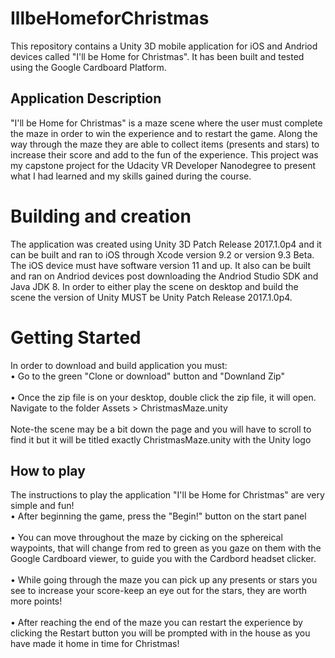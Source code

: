 # IllbeHomeforChristmas
This repository contains a Unity 3D mobile application for iOS and Andriod devices called "I'll be Home for Christmas". It has been built and tested using the Google Cardboard Platform.

## Application Description
"I'll be Home for Christmas" is a maze scene where the user must complete the maze in order to win the experience and to restart the game. Along the way through the maze they are able to collect items (presents and stars) to increase their score and add to the fun of the experience. This project was my capstone project for the Udacity VR Developer Nanodegree to present what I had learned and my skills gained during the course.

# Building and creation
The application was created using Unity 3D Patch Release 2017.1.0p4 and it can be built and ran to iOS through Xcode version 9.2 or version 9.3 Beta. The iOS device must have software version 11 and up. It also can be built and ran on Andriod devices post downloading the Andriod Studio SDK and Java JDK 8.  In order to either play the scene on desktop and build the scene the version of Unity MUST be Unity Patch Release 2017.1.0p4.

# Getting Started
In order to download and build application you must:
<br /> • Go to the green "Clone or download" button and "Downland Zip"
<br />
<br /> • Once the zip file is on your desktop, double click the zip file, it will open. Navigate to the folder Assets > ChristmasMaze.unity 
<br />
<br /> Note-the scene may be a bit down the page and you will have to scroll to find it but it will be titled exactly ChristmasMaze.unity with the Unity logo

## How to play
The instructions to play the application "I'll be Home for Christmas" are very simple and fun!
<br /> • After beginning the game, press the "Begin!" button on the start panel
<br />
<br /> • You can move throughout the maze by cicking on the sphereical waypoints, that will change from red to green as you gaze on them with  the Google Cardboard viewer, to guide you with the Cardbord headset clicker.
<br />
<br /> • While going through the maze you can pick up any presents or stars you see to increase your score-keep an eye out for the stars, they are worth more points!
<br />
<br /> • After reaching the end of the maze you can restart the experience by clicking the Restart button you will be prompted with in the house as you have made it home in time for Christmas!
